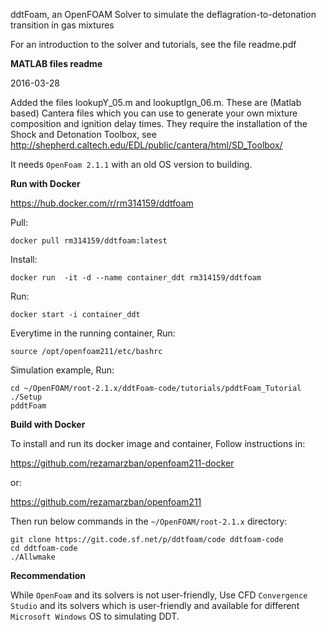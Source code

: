 ddtFoam, an OpenFOAM Solver to simulate the deflagration-to-detonation transition in gas mixtures

For an introduction to the solver and tutorials, see the file readme.pdf

**MATLAB files readme**

2016-03-28

Added the files lookupY_05.m and lookuptIgn_06.m.
These are (Matlab based) Cantera files which you can use to generate your own mixture composition and ignition delay times.
They require the installation of the Shock and Detonation Toolbox, see
http://shepherd.caltech.edu/EDL/public/cantera/html/SD_Toolbox/

It needs `OpenFoam 2.1.1` with an old OS version to building.

**Run with Docker**

https://hub.docker.com/r/rm314159/ddtfoam

Pull: 

```
docker pull rm314159/ddtfoam:latest
```

Install: 

```
docker run  -it -d --name container_ddt rm314159/ddtfoam
```

Run: 

```
docker start -i container_ddt
```

Everytime in the running container, Run:

```
source /opt/openfoam211/etc/bashrc
```

Simulation example, Run:

```
cd ~/OpenFOAM/root-2.1.x/ddtFoam-code/tutorials/pddtFoam_Tutorial
./Setup
pddtFoam
```

**Build with Docker**

To install and run its docker image and container, Follow instructions in:

https://github.com/rezamarzban/openfoam211-docker

or:

https://github.com/rezamarzban/openfoam211

Then run below commands in the `~/OpenFOAM/root-2.1.x` directory:

```
git clone https://git.code.sf.net/p/ddtfoam/code ddtfoam-code
cd ddtfoam-code
./Allwmake
```

**Recommendation**

While `OpenFoam` and its solvers is not user-friendly, Use CFD `Convergence Studio` and its solvers which is user-friendly and available for different `Microsoft Windows` OS to simulating DDT.
